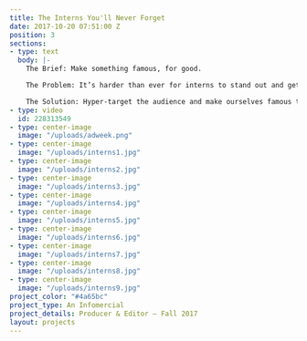 ```yaml
---
title: The Interns You'll Never Forget
date: 2017-10-20 07:51:00 Z
position: 3
sections:
- type: text
  body: |-
    The Brief: Make something famous, for good.

    The Problem: It’s harder than ever for interns to stand out and get a job in advertising.

    The Solution: Hyper-target the audience and make ourselves famous to BBH/Domani.
- type: video
  id: 228313549
- type: center-image
  image: "/uploads/adweek.png"
- type: center-image
  image: "/uploads/interns1.jpg"
- type: center-image
  image: "/uploads/interns2.jpg"
- type: center-image
  image: "/uploads/interns3.jpg"
- type: center-image
  image: "/uploads/interns4.jpg"
- type: center-image
  image: "/uploads/interns5.jpg"
- type: center-image
  image: "/uploads/interns6.jpg"
- type: center-image
  image: "/uploads/interns7.jpg"
- type: center-image
  image: "/uploads/interns8.jpg"
- type: center-image
  image: "/uploads/interns9.jpg"
project_color: "#4a65bc"
project_type: An Infomercial
project_details: Producer & Editor – Fall 2017
layout: projects
---
```


